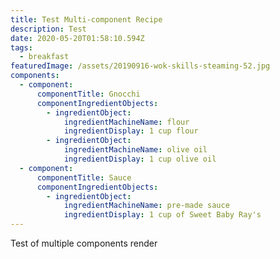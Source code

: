 ```yaml
---
title: Test Multi-component Recipe
description: Test
date: 2020-05-20T01:58:10.594Z
tags:
  - breakfast
featuredImage: /assets/20190916-wok-skills-steaming-52.jpg
components:
  - component:
      componentTitle: Gnocchi
      componentIngredientObjects:
        - ingredientObject:
            ingredientMachineName: flour
            ingredientDisplay: 1 cup flour
        - ingredientObject:
            ingredientMachineName: olive oil
            ingredientDisplay: 1 cup olive oil
  - component:
      componentTitle: Sauce
      componentIngredientObjects:
        - ingredientObject:
            ingredientMachineName: pre-made sauce
            ingredientDisplay: 1 cup of Sweet Baby Ray's
---
```

Test of multiple components render